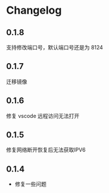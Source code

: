 # Changelog

## 0.1.8

支持修改端口号，默认端口号还是为 8124

## 0.1.7

迁移镜像

## 0.1.6

修复 vscode 远程访问无法打开

## 0.1.5

修复网络断开恢复后无法获取IPV6

## 0.1.4

- 修复一些问题
